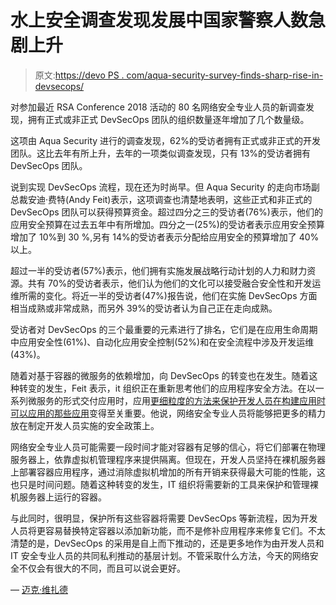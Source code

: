 # 水上安全调查发现发展中国家警察人数急剧上升

> 原文:[https://devo PS . com/aqua-security-survey-finds-sharp-rise-in-devsecops/](https://devops.com/aqua-security-survey-finds-sharp-rise-in-devsecops/)

对参加最近 RSA Conference 2018 活动的 80 名网络安全专业人员的新调查发现，拥有正式或非正式 DevSecOps 团队的组织数量逐年增加了几个数量级。

这项由 Aqua Security 进行的调查发现，62%的受访者拥有正式或非正式的开发团队。这比去年有所上升，去年的一项类似调查发现，只有 13%的受访者拥有 DevSecOps 团队。

说到实现 DevSecOps 流程，现在还为时尚早。但 Aqua Security 的走向市场副总裁安迪·费特(Andy Feit)表示，这项调查也清楚地表明，这些正式和非正式的 DevSecOps 团队可以获得预算资金。超过四分之三的受访者(76%)表示，他们的应用安全预算在过去五年中有所增加。四分之一(25%)的受访者表示应用安全预算增加了 10%到 30 %,另有 14%的受访者表示分配给应用安全的预算增加了 40%以上。

超过一半的受访者(57%)表示，他们拥有实施发展战略行动计划的人力和财力资源。共有 70%的受访者表示，他们认为他们的文化可以接受融合安全性和开发运维所需的变化。将近一半的受访者(47%)报告说，他们在实施 DevSecOps 方面相当成熟或非常成熟，而另外 39%的受访者认为自己正在走向成熟。

受访者对 DevSecOps 的三个最重要的元素进行了排名，它们是在应用生命周期中应用安全性(61%)、自动化应用安全控制(52%)和在安全流程中涉及开发运维(43%)。

随着对基于容器的微服务的依赖增加，向 DevSecOps 的转变也在发生。随着这种转变的发生，Feit 表示，it 组织正在重新思考他们的应用程序安全方法。在以一系列微服务的形式交付应用时，应用[更细粒度的方法来保护开发人员在构建应用时可以应用的那些应用](https://containerjournal.com/2017/02/07/aqua-security-nanosegments-container-security/)变得至关重要。他说，网络安全专业人员将能够把更多的精力放在制定开发人员实施的安全政策上。

网络安全专业人员可能需要一段时间才能对容器有足够的信心，将它们部署在物理服务器上，依靠虚拟机管理程序来提供隔离。但现在，开发人员坚持在裸机服务器上部署容器应用程序，通过消除虚拟机增加的所有开销来获得最大可能的性能，这也只是时间问题。随着这种转变的发生，IT 组织将需要新的工具来保护和管理裸机服务器上运行的容器。

与此同时，很明显，保护所有这些容器将需要 DevSecOps 等新流程，因为开发人员将更容易替换特定容器以添加新功能，而不是修补应用程序来修复它们。不太清楚的是，DevSecOps 的采用是自上而下推动的，还是更多地作为由开发人员和 IT 安全专业人员的共同私利推动的基层计划。不管采取什么方法，今天的网络安全不仅会有很大的不同，而且可以说会更好。

— [迈克·维扎德](https://devops.com/author/mike-vizard/)